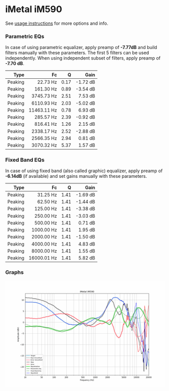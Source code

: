 # iMetal iM590
See [usage instructions](https://github.com/jaakkopasanen/AutoEq#usage) for more options and info.

### Parametric EQs
In case of using parametric equalizer, apply preamp of **-7.77dB** and build filters manually
with these parameters. The first 5 filters can be used independently.
When using independent subset of filters, apply preamp of **-7.70 dB**.

| Type    | Fc          |    Q | Gain     |
|--------:|------------:|-----:|---------:|
| Peaking | 22.73 Hz    | 0.17 | -1.72 dB |
| Peaking | 161.30 Hz   | 0.89 | -3.54 dB |
| Peaking | 3745.73 Hz  | 2.51 | 7.53 dB  |
| Peaking | 6110.93 Hz  | 2.03 | -5.02 dB |
| Peaking | 11463.11 Hz | 0.78 | 6.93 dB  |
| Peaking | 285.57 Hz   | 2.39 | -0.92 dB |
| Peaking | 816.41 Hz   | 1.26 | 2.15 dB  |
| Peaking | 2338.17 Hz  | 2.52 | -2.88 dB |
| Peaking | 2566.35 Hz  | 2.94 | 0.81 dB  |
| Peaking | 3070.32 Hz  | 5.37 | 1.57 dB  |

### Fixed Band EQs
In case of using fixed band (also called graphic) equalizer, apply preamp of **-6.14dB**
(if available) and set gains manually with these parameters.

| Type    | Fc          |    Q | Gain     |
|--------:|------------:|-----:|---------:|
| Peaking | 31.25 Hz    | 1.41 | -1.69 dB |
| Peaking | 62.50 Hz    | 1.41 | -1.44 dB |
| Peaking | 125.00 Hz   | 1.41 | -3.38 dB |
| Peaking | 250.00 Hz   | 1.41 | -3.03 dB |
| Peaking | 500.00 Hz   | 1.41 | 0.71 dB  |
| Peaking | 1000.00 Hz  | 1.41 | 1.95 dB  |
| Peaking | 2000.00 Hz  | 1.41 | -1.50 dB |
| Peaking | 4000.00 Hz  | 1.41 | 4.83 dB  |
| Peaking | 8000.00 Hz  | 1.41 | 1.55 dB  |
| Peaking | 16000.01 Hz | 1.41 | 5.82 dB  |

### Graphs
![](./iMetal%20iM590.png)